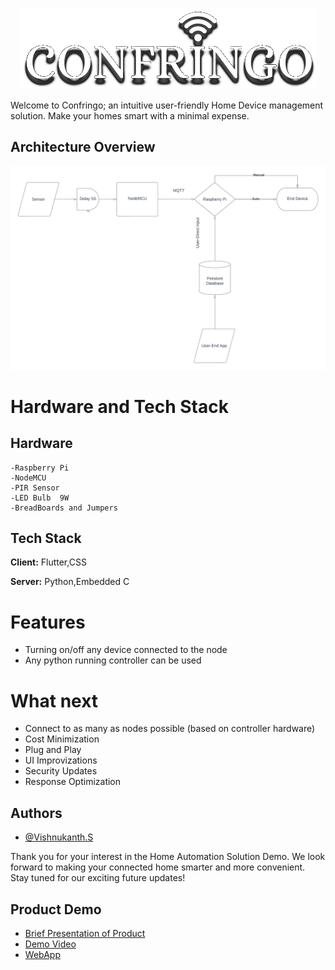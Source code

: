 <p align="center" width="100%">
    <img src="https://github.com/quanta-guy/Confringo/blob/master/Assets/Image%20Assets/ConfringoLogin.png"> 
</p>
Welcome to Confringo; an intuitive user-friendly Home Device management solution. Make your homes smart with a minimal expense.



## Architecture Overview

![Overview](https://github.com/quanta-guy/Confringo/blob/master/Assets/Image%20Assets/Project%20Overview.png)
# Hardware and Tech Stack

    
## Hardware
    -Raspberry Pi
    -NodeMCU
    -PIR Sensor
    -LED Bulb  9W
    -BreadBoards and Jumpers
    


## Tech Stack

**Client:** Flutter,CSS

**Server:** Python,Embedded C


# Features

- Turning on/off any device connected to the node
- Any python running controller can be used



# What next
- Connect to as many as nodes possible (based on controller hardware)
- Cost Minimization
- Plug and Play
- UI Improvizations
- Security Updates
- Response Optimization 
## Authors

- [@Vishnukanth.S](https://www.github.com/quanta-guy)




Thank you for your interest in the Home Automation Solution Demo. We look forward to making your connected home smarter and more convenient. Stay tuned for our exciting future updates!


## Product Demo
- [Brief Presentation of Product](https://github.com/quanta-guy/Confringo/blob/master/Presenetation/Confringo.pptx)
- [Demo Video](https://github.com/quanta-guy/Confringo/blob/master/Product%20Demo/Product%20Demo.mp4)
- [WebApp](https://confringo.web.app/#/)
